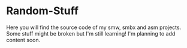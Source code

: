 # Random-Stuff
Here you will find the source code of my smw, smbx and asm projects. Some stuff might be broken but I'm still learning! I'm planning to add content soon.
